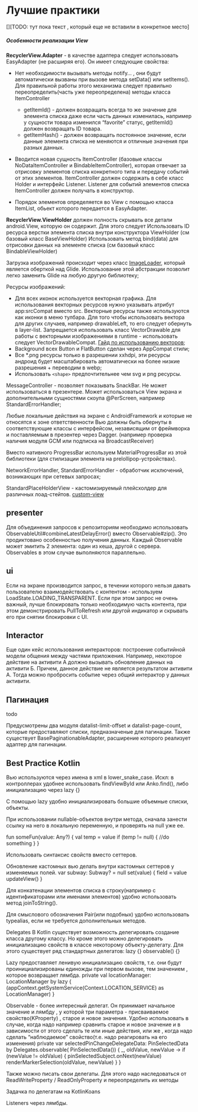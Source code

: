 # Лучшие практики

[][TODO: тут пока текст , который еще не вставили в конкретное место]

##### Особенности реализации View

**RecyclerView.Adapter** - в качестве адаптера следует использовать EasyAdapter
(не расширяя его). Он имеет следующие свойства:
   - Нет необходимости вызывать методы notify… , они будут автоматически вызваны
   при вызове метода setData() или setItems().
   Для правильной работы этого механизма следует правильно переопределить(часть уже переопределена)
    методы класса ItemController
      - getItemId() - должен возвращать всегда то же значение для элемента
      списка даже если часть данных изменилась,
      например у сущности товара изменился “favorite” статус, getItemId()
      должен возвращать ID товара.
      - getItemHash() - должен возвращать постоянное значение, если данные
      элемента списка не меняются и отличные значения при разных данных.

   - Вводится новая сущность ItemController (базовые классы NoDataItemController и BindableItemController), которая отвечает за отрисовку элементов списка конкретного типа и передачу событий от этих элементов. ItemController должен содержать в себе класс Holder и интерфейс Listener. Listener для событий элементов списка ItemController должен получать в конструктор.
   - Порядок элементов определяется во View с помощью класса ItemList, обьект которого передается в EasyAdapter.

**RecyclerView.ViewHolder** должен полность скрывать все детали android.View, которую он содержит. Для этого следует
Использовать ID ресурса верстки элемента списка внутри конструктора ViewHolder (см базовый класс BaseViewHolder)
Использовать метод bind(data) для отрисовки данных на элементе списка (см базовый класс BindableViewHolder)

Загрузка изображений происходит через класс [ImageLoader](../imageloader/README.md),
который является оберткой над Glide.
Использование этой абстракции позволит легко заменить Glide на любую другую библиотеку;

Ресурсы изображений:
- Для всех иконок используется векторная графика. Для использования векторных
ресурсов нужно указывать атрибут app:srcCompat вместо src.
Векторные ресурсы также используются как иконки в меню тулбара.
Для того чтобы использовать вектора для других случаев,
например drawableLeft, то его следует обернуть в layer-list.
Запрещается использовать класс VectorDrawable для работы с векторными изображениями в
runtime - использовать следует VectorDrawableCompat. [Гайд по использованию векторов](https://developer.android.com/studio/write/vector-asset-studio.html#running);
- Background всех Button и FlatButton сделан через AppCompat стили;
- Все *.png ресурсы только в разрешении xxhdpi, эти ресурсы андроид будет
масштабировать автоматически на более низкие разрешения + переводим в webp;
- Использовать `<shape>` предпочтительнее чем svg и png ресурсы.

MessageController - позволяет показывать SnackBar. Не может использоваться в презентере.
Может использоваться View экрана и дополнительными сущностями скоупа @PerScreen,
например StandardErrorHandler;

Любые локальные действия на экране с AndroidFramework и которые не относятся
к зоне ответственности Вью должны быть обернуты в соответствующие классы с интерфейсом,
независящим от фреймворка и поставляемым в презентер через Dagger.
(например проверка наличия модуля GCM или подписка на BroadcastReceiver)

Вместо нативного ProgressBar используем MaterialProgressBar из этой библиотеки
(для стилизации элемента на prelollipop-устройствах).

NetworkErrorHandler, StandardErrorHandler - обработчик исключений,
возникающих при сетевых запросах;

StandardPlaceHolderView - кастомизируемый плейсхолдер для различных лоад-стейтов.
[custom-view](../custom-view/README.md)

## presenter

Для объединения запросов к репозиториям необходимо использовать
ObservableUtil#combineLatestDelayError() вместо Observable#zip().
Это продиктовано особенностью получения данных.
Каждый Observable может эмитить 2 элемента: один из кеша, другой с сервера.
Observables в этом случае выполняются параллельно.

## ui

Если на экране производится запрос, в течении которого нельзя давать
пользователю взаимодействовать с контентом - используем LoadState.LOADING_TRANSPARENT.
Если при этом запрос не очень важный, лучше блокировать только необходимую часть контента,
при этом демонстрировать PullToRefresh или другой индикатор и скрывать его
при снятии блокировки с UI.


## Interactor

Еще один кейс использования интеракторов: построение событийной модели общения между частями приложения.
Например, некоторое действие на активити А должно вызывать обновление данных на активити Б.
Причем, данное действие не является результатом активити А.
Тогда можно пробросить событие через общий интерактор у данных активити.

## Пагинация

todo

Предусмотрены два модуля datalist-limit-offset и datalist-page-count,
которые предоставляют списки, предназначеные для пагинации.
Также существует BasePaginationableAdapter, расширение которого реализует адаптер для пагинации.



## Best Practice Kotlin

Вью используются через имена в xml в lower_snake_case. Искл: в контроллерах удобнее использовать findViewById или Anko.find(), либо инициализацию через lazy {}

С помощью lazy удобно инициализировать большие объемные списки, объекты.


При использовании nullable-объектов внутри метода, сначала занести ссылку на него в локальную переменную, и проверять на null уже ее.

fun someFun(value: Any?) {
    val temp = value
    if (temp != null) {
        //do something
    }
}

Использовать синтаксис свойств вместо сеттеров.

Обновление кастомных вью делать внутри кастомных сеттеров у изменяемых полей.
var subway: Subway? = null
   set(value) {
       field = value
       updateView()
   }


Для конкатенации элементов списка в строку(например с идентификаторами или именами элементов) удобно использовать метод joinToString().

Для смыслового обозначения Pair(или подобных) удобно использовать typealias, если не требуется дополнительных методов.

Delegates
В Kotlin существует возможность делегировать создание класса другому классу.  Но кроме этого можно делегировать инициализацию свойств в классе некоторому объекту-делегату.
Для этого существует ряд стандартных делегатов:
lazy {}
observable() {}

Lazy предоставляет ленивую инициализацию свойств, т.е. они будут проинициализированы единожды при первом вызове, тем значением , которое возвращает  лямбда.
private val locationManager: LocationManager by lazy {
   (appContext.getSystemService(Context.LOCATION_SERVICE) as LocationManager)
}

Observable - более интересный делегат. Он принимает начальное значение и лямбду , у которой три параметра - присваиваемое свойство(KProperty) , старое и новое значения.
Удобно использовать в случае, когда надо например сравнить старое и новое значение и в зависимости от этого сделать те или иные действия, или же , когда надо сделать “наблюдаемое” свойство(т.е. надо реагировать на его изменения)
private var selectedPinChangeDelegateData: PinSelectedData by Delegates.observable(
PinSelectedData())
{ _, oldValue, newValue ->
   if (newValue != oldValue) {
       pinSelectedSubject.onNext(newValue)
       renderMarkerSelection(oldValue, newValue)
   }
}

Также можно писать свои делегаты. Для этого надо наследоваться от ReadWriteProperty / ReadOnlyProperty и переопределить их методы

Задачка по делегатам на KotlinKoans

Listeners через лямбды.

